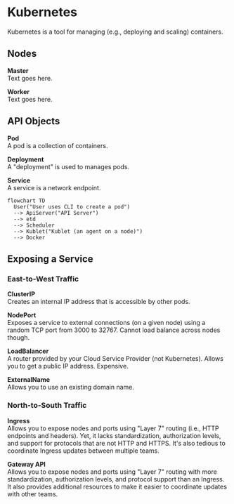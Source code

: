 # Kubernetes
Kubernetes is a tool for managing (e.g., deploying and scaling) containers. 

## Nodes
**Master**  
Text goes here. 

**Worker**  
Text goes here. 

## API Objects
**Pod**  
A pod is a collection of containers. 

**Deployment**  
A "deployment" is used to manages pods. 

**Service**  
A service is a network endpoint.

```mermaid
flowchart TD
  User("User uses CLI to create a pod")
  --> ApiServer("API Server") 
  --> etd
  --> Scheduler
  --> Kublet("Kublet (an agent on a node)")
  --> Docker
```

## Exposing a Service
### East-to-West Traffic
**ClusterIP**  
Creates an internal IP address that is accessible by other pods. 

**NodePort**  
Exposes a service to external connections (on a given node) using a random TCP port from 3000 to 32767. Cannot load balance across nodes though. 

**LoadBalancer**  
A router provided by your Cloud Service Provider (not Kubernetes). Allows you to get a public IP address. Expensive. 

**ExternalName**  
Allows you to use an existing domain name. 

### North-to-South Traffic
**Ingress**  
Allows you to expose nodes and ports using "Layer 7" routing (i.e., HTTP endpoints and headers). Yet, it lacks standardization, authorization levels, and support for protocols that are not HTTP and HTTPS. It's also tedious to coordinate Ingress updates between multiple teams. 

**Gateway API**  
Allows you to expose nodes and ports using "Layer 7" routing with more standardization, authorization levels, and protocol support than an Ingress. It also provides additional resources to make it easier to coordinate updates with other teams. 